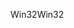 <span data-ttu-id="86702-101">Win32</span><span class="sxs-lookup"><span data-stu-id="86702-101">Win32</span></span>